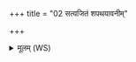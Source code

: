 +++
title = "02 सत्यजितं शपथयावनीम्"

+++
<details><summary>मूलम् (WS)</summary>

सत्यजितं शपथयावनीं सहमानां पुनःसराम्।  
सर्वाः समह्योानषधीरितो मा पारयानिति ॥ २ ॥
</details>